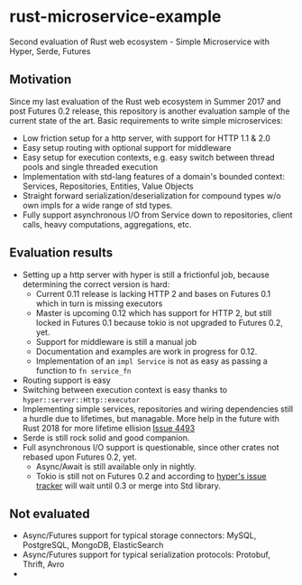 # rust-microservice-example
Second evaluation of Rust web ecosystem - Simple Microservice with Hyper, Serde, Futures

## Motivation

Since my last evaluation of the Rust web ecosystem in Summer 2017 and post Futures 0.2 release, this repository is another evaluation sample of the current state of the art. 
Basic requirements to write simple microservices:
- Low friction setup for a http server, with support for HTTP 1.1 & 2.0
- Easy setup routing with optional support for middleware
- Easy setup for execution contexts, e.g. easy switch between thread pools and single threaded execution
- Implementation with std-lang features of a domain's bounded context: Services, Repositories, Entities, Value Objects
- Straight forward serialization/deserialization for compound types w/o own impls for a wide range of std types.
- Fully support asynchronous I/O from Service down to repositories, client calls, heavy computations, aggregations, etc.

## Evaluation results

- Setting up a http server with hyper is still a frictionful job, because determining the correct version is hard:
  - Current 0.11 release is lacking HTTP 2 and bases on Futures 0.1 which in turn is missing executors
  - Master is upcoming 0.12 which has support for HTTP 2, but still locked in Futures 0.1 because tokio is not upgraded to Futures 0.2, yet.
  - Support for middleware is still a manual job
  - Documentation and examples are work in progress for 0.12.
  - Implementation of an `impl Service` is not as easy as passing a function to `fn service_fn`
- Routing support is easy
- Switching between execution context is easy thanks to `hyper::server::Http::executor`
- Implementing simple services, repositories and wiring dependencies still a hurdle due to lifetimes, but managable. More help in the future with Rust 2018 for more lifetime ellision [Issue 4493](https://github.com/rust-lang/rust/issues/44493)
- Serde is still rock solid and good companion.
- Full asynchronous I/O support is questionable, since other crates not rebased upon Futures 0.2, yet.
  - Async/Await is still available only in nightly.
  - Tokio is still not on Futures 0.2 and according to [hyper's issue tracker](https://github.com/hyperium/hyper/pull/1482) will wait until 0.3 or merge into Std library.

## Not evaluated

- Async/Futures support for typical storage connectors: MySQL, PostgreSQL, MongoDB, ElasticSearch
- Async/Futures support for typical serialization protocols: Protobuf, Thrift, Avro
- 
